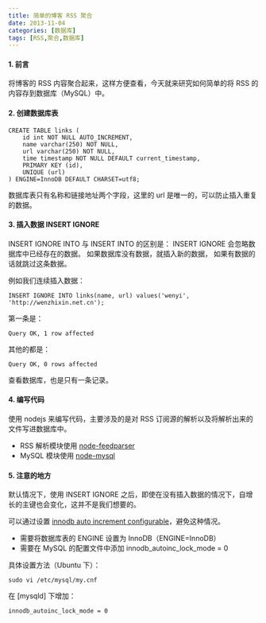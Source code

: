 ```yaml
---
title: 简单的博客 RSS 聚合
date: 2013-11-04
categories: [数据库]
tags: [RSS,聚合,数据库]
---
```


#### 1. 前言

将博客的 RSS 内容聚合起来，这样方便查看，今天就来研究如何简单的将 RSS 的内容存到数据库（MySQL）中。

#### 2. 创建数据库表

	CREATE TABLE links (
	    id int NOT NULL AUTO_INCREMENT,
	    name varchar(250) NOT NULL,
	    url varchar(250) NOT NULL,
	    time timestamp NOT NULL DEFAULT current_timestamp,
	    PRIMARY KEY (id),
	    UNIQUE (url)
	) ENGINE=InnoDB DEFAULT CHARSET=utf8;

数据库表只有名称和链接地址两个字段，这里的 url 是唯一的，可以防止插入重复的数据。

#### 3. 插入数据 INSERT IGNORE

INSERT IGNORE INTO 与 INSERT INTO 的区别是：
INSERT IGNORE 会忽略数据库中已经存在的数据。
如果数据库没有数据，就插入新的数据，
如果有数据的话就跳过这条数据。

例如我们连续插入数据：

	INSERT IGNORE INTO links(name, url) values('wenyi', 'http://wenzhixin.net.cn');

第一条是：

	Query OK, 1 row affected

其他的都是：

	Query OK, 0 rows affected

查看数据库，也是只有一条记录。

#### 4. 编写代码

使用 nodejs 来编写代码，主要涉及的是对 RSS 订阅源的解析以及将解析出来的文件写进数据库中。

* RSS 解析模块使用 [node-feedparser](https://github.com/danmactough/node-feedparser)
* MySQL 模块使用 [node-mysql](https://github.com/felixge/node-mysql)

#### 5. 注意的地方

默认情况下，使用 INSERT IGNORE 之后，即使在没有插入数据的情况下，自增长的主键也会变化，这并不是我们想要的。

可以通过设置 [innodb auto increment configurable](http://dev.mysql.com/doc/refman/5.1/en/innodb-auto-increment-handling.html#innodb-auto-increment-configurable)，避免这种情况。

* 需要将数据库表的 ENGINE 设置为 InnoDB（ENGINE=InnoDB）
* 需要在 MySQL 的配置文件中添加 innodb_autoinc_lock_mode = 0

具体设置方法（Ubuntu 下）：

	sudo vi /etc/mysql/my.cnf

在 [mysqld] 下增加：

	innodb_autoinc_lock_mode = 0
